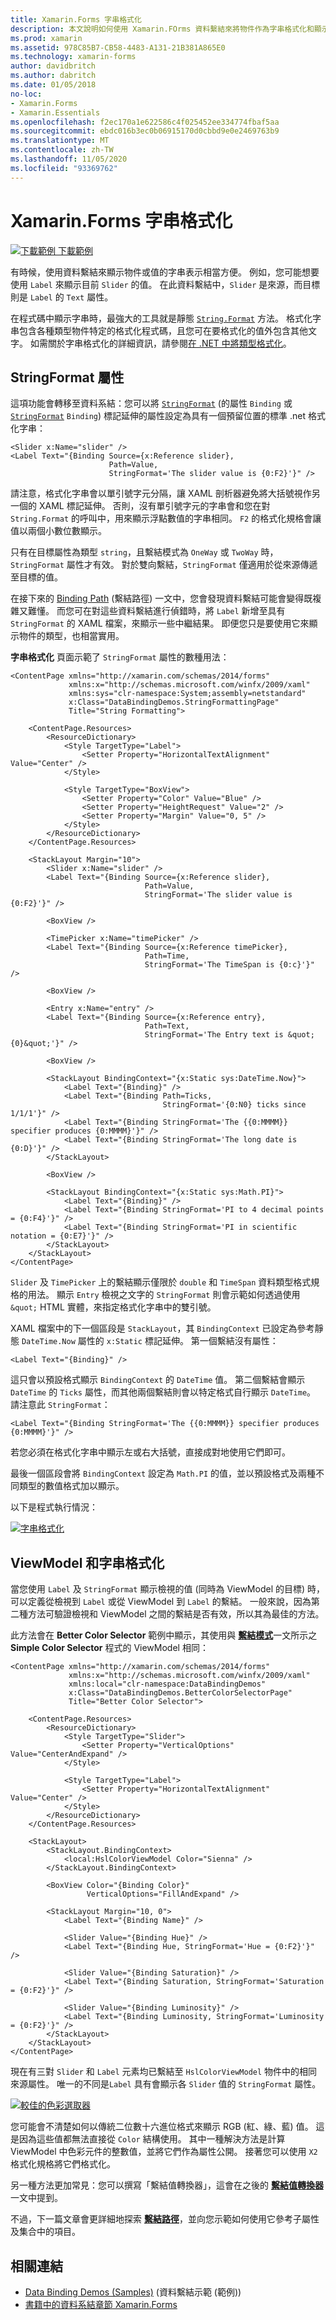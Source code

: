 ```yaml
---
title: Xamarin.Forms 字串格式化
description: 本文說明如何使用 Xamarin.FOrms 資料繫結來將物件作為字串格式化和顯示。 這可透過將 Binding 的 StringFormat 設定為具有預留位置的標準 .NET 格式化字串來達成。
ms.prod: xamarin
ms.assetid: 978C85B7-CB58-4483-A131-21B381A865E0
ms.technology: xamarin-forms
author: davidbritch
ms.author: dabritch
ms.date: 01/05/2018
no-loc:
- Xamarin.Forms
- Xamarin.Essentials
ms.openlocfilehash: f2ec170a1e622586c4f025452ee334774fbaf5aa
ms.sourcegitcommit: ebdc016b3ec0b06915170d0cbbd9e0e2469763b9
ms.translationtype: MT
ms.contentlocale: zh-TW
ms.lasthandoff: 11/05/2020
ms.locfileid: "93369762"
---
```

# <a name="no-locxamarinforms-string-formatting"></a>Xamarin.Forms 字串格式化

[![下載範例](~/media/shared/download.png) 下載範例](/samples/xamarin/xamarin-forms-samples/databindingdemos)

有時候，使用資料繫結來顯示物件或值的字串表示相當方便。 例如，您可能想要使用 `Label` 來顯示目前 `Slider` 的值。 在此資料繫結中，`Slider` 是來源，而目標則是 `Label` 的 `Text` 屬性。

在程式碼中顯示字串時，最強大的工具就是靜態 [`String.Format`](xref:System.String.Format(System.String,System.Object)) 方法。 格式化字串包含各種類型物件特定的格式化程式碼，且您可在要格式化的值外包含其他文字。 如需關於字串格式化的詳細資訊，請參閱[在 .NET 中將類型格式化](/dotnet/standard/base-types/formatting-types/)。

## <a name="the-stringformat-property"></a>StringFormat 屬性

這項功能會轉移至資料系結：您可以將 [`StringFormat`](xref:Xamarin.Forms.BindingBase.StringFormat) (的屬性 `Binding` 或 [`StringFormat`](xref:Xamarin.Forms.Xaml.BindingExtension.StringFormat) `Binding`) 標記延伸的屬性設定為具有一個預留位置的標準 .net 格式化字串：

```xaml
<Slider x:Name="slider" />
<Label Text="{Binding Source={x:Reference slider},
                      Path=Value,
                      StringFormat='The slider value is {0:F2}'}" />
```

請注意，格式化字串會以單引號字元分隔，讓 XAML 剖析器避免將大括號視作另一個的 XAML 標記延伸。 否則，沒有單引號字元的字串會和您在對 `String.Format` 的呼叫中，用來顯示浮點數值的字串相同。 `F2` 的格式化規格會讓值以兩個小數位數顯示。

只有在目標屬性為類型 `string`，且繫結模式為 `OneWay` 或 `TwoWay` 時，`StringFormat` 屬性才有效。 對於雙向繫結，`StringFormat` 僅適用於從來源傳遞至目標的值。

在接下來的 [Binding Path](binding-path.md) (繫結路徑) 一文中，您會發現資料繫結可能會變得既複雜又難懂。 而您可在對這些資料繫結進行偵錯時，將 `Label` 新增至具有 `StringFormat` 的 XAML 檔案，來顯示一些中繼結果。 即便您只是要使用它來顯示物件的類型，也相當實用。

**字串格式化** 頁面示範了 `StringFormat` 屬性的數種用法：

```xaml
<ContentPage xmlns="http://xamarin.com/schemas/2014/forms"
             xmlns:x="http://schemas.microsoft.com/winfx/2009/xaml"
             xmlns:sys="clr-namespace:System;assembly=netstandard"
             x:Class="DataBindingDemos.StringFormattingPage"
             Title="String Formatting">

    <ContentPage.Resources>
        <ResourceDictionary>
            <Style TargetType="Label">
                <Setter Property="HorizontalTextAlignment" Value="Center" />
            </Style>

            <Style TargetType="BoxView">
                <Setter Property="Color" Value="Blue" />
                <Setter Property="HeightRequest" Value="2" />
                <Setter Property="Margin" Value="0, 5" />
            </Style>
        </ResourceDictionary>
    </ContentPage.Resources>

    <StackLayout Margin="10">
        <Slider x:Name="slider" />
        <Label Text="{Binding Source={x:Reference slider},
                              Path=Value,
                              StringFormat='The slider value is {0:F2}'}" />

        <BoxView />

        <TimePicker x:Name="timePicker" />
        <Label Text="{Binding Source={x:Reference timePicker},
                              Path=Time,
                              StringFormat='The TimeSpan is {0:c}'}" />

        <BoxView />

        <Entry x:Name="entry" />
        <Label Text="{Binding Source={x:Reference entry},
                              Path=Text,
                              StringFormat='The Entry text is &quot;{0}&quot;'}" />

        <BoxView />

        <StackLayout BindingContext="{x:Static sys:DateTime.Now}">
            <Label Text="{Binding}" />
            <Label Text="{Binding Path=Ticks,
                                  StringFormat='{0:N0} ticks since 1/1/1'}" />
            <Label Text="{Binding StringFormat='The {{0:MMMM}} specifier produces {0:MMMM}'}" />
            <Label Text="{Binding StringFormat='The long date is {0:D}'}" />
        </StackLayout>

        <BoxView />

        <StackLayout BindingContext="{x:Static sys:Math.PI}">
            <Label Text="{Binding}" />
            <Label Text="{Binding StringFormat='PI to 4 decimal points = {0:F4}'}" />
            <Label Text="{Binding StringFormat='PI in scientific notation = {0:E7}'}" />
        </StackLayout>
    </StackLayout>
</ContentPage>
```

`Slider` 及 `TimePicker` 上的繫結顯示僅限於 `double` 和 `TimeSpan` 資料類型格式規格的用法。 顯示 `Entry` 檢視之文字的 `StringFormat` 則會示範如何透過使用 `&quot;` HTML 實體，來指定格式化字串中的雙引號。

XAML 檔案中的下一個區段是 `StackLayout`，其 `BindingContext` 已設定為參考靜態 `DateTime.Now` 屬性的 `x:Static` 標記延伸。 第一個繫結沒有屬性：

```xaml
<Label Text="{Binding}" />
```

這只會以預設格式顯示 `BindingContext` 的 `DateTime` 值。 第二個繫結會顯示 `DateTime` 的 `Ticks` 屬性，而其他兩個繫結則會以特定格式自行顯示 `DateTime`。 請注意此 `StringFormat`：

```xaml
<Label Text="{Binding StringFormat='The {{0:MMMM}} specifier produces {0:MMMM}'}" />
```

若您必須在格式化字串中顯示左或右大括號，直接成對地使用它們即可。

最後一個區段會將 `BindingContext` 設定為 `Math.PI` 的值，並以預設格式及兩種不同類型的數值格式加以顯示。

以下是程式執行情況：

[![字串格式化](string-formatting-images/stringformatting-small.png "字串格式化")](string-formatting-images/stringformatting-large.png#lightbox "字串格式化")

## <a name="viewmodels-and-string-formatting"></a>ViewModel 和字串格式化

當您使用 `Label` 及 `StringFormat` 顯示檢視的值 (同時為 ViewModel 的目標) 時，可以定義從檢視到 `Label` 或從 ViewModel 到 `Label` 的繫結。 一般來說，因為第二種方法可驗證檢視和 ViewModel 之間的繫結是否有效，所以其為最佳的方法。

此方法會在 **Better Color Selector** 範例中顯示，其使用與 [**繫結模式**](binding-mode.md)一文所示之 **Simple Color Selector** 程式的 ViewModel 相同：

```xaml
<ContentPage xmlns="http://xamarin.com/schemas/2014/forms"
             xmlns:x="http://schemas.microsoft.com/winfx/2009/xaml"
             xmlns:local="clr-namespace:DataBindingDemos"
             x:Class="DataBindingDemos.BetterColorSelectorPage"
             Title="Better Color Selector">

    <ContentPage.Resources>
        <ResourceDictionary>
            <Style TargetType="Slider">
                <Setter Property="VerticalOptions" Value="CenterAndExpand" />
            </Style>

            <Style TargetType="Label">
                <Setter Property="HorizontalTextAlignment" Value="Center" />
            </Style>
        </ResourceDictionary>
    </ContentPage.Resources>

    <StackLayout>
        <StackLayout.BindingContext>
            <local:HslColorViewModel Color="Sienna" />
        </StackLayout.BindingContext>

        <BoxView Color="{Binding Color}"
                 VerticalOptions="FillAndExpand" />

        <StackLayout Margin="10, 0">
            <Label Text="{Binding Name}" />

            <Slider Value="{Binding Hue}" />
            <Label Text="{Binding Hue, StringFormat='Hue = {0:F2}'}" />

            <Slider Value="{Binding Saturation}" />
            <Label Text="{Binding Saturation, StringFormat='Saturation = {0:F2}'}" />

            <Slider Value="{Binding Luminosity}" />
            <Label Text="{Binding Luminosity, StringFormat='Luminosity = {0:F2}'}" />
        </StackLayout>
    </StackLayout>
</ContentPage>    
```

現在有三對 `Slider` 和 `Label` 元素均已繫結至 `HslColorViewModel` 物件中的相同來源屬性。 唯一的不同是`Label` 具有會顯示各 `Slider` 值的 `StringFormat` 屬性。

[![較佳的色彩選取器](string-formatting-images/bettercolorselector-small.png "較佳的色彩選取器")](string-formatting-images/bettercolorselector-large.png#lightbox "較佳的色彩選取器")

您可能會不清楚如何以傳統二位數十六進位格式來顯示 RGB (紅、綠、藍) 值。 這是因為這些值都無法直接從 `Color` 結構使用。 其中一種解決方法是計算 ViewModel 中色彩元件的整數值，並將它們作為屬性公開。 接著您可以使用 `X2` 格式化規格將它們格式化。

另一種方法更加常見：您可以撰寫「繫結值轉換器」，這會在之後的 [**繫結值轉換器**](converters.md)一文中提到。

不過，下一篇文章會更詳細地探索 [**繫結路徑**](binding-path.md)，並向您示範如何使用它參考子屬性及集合中的項目。

## <a name="related-links"></a>相關連結

- [Data Binding Demos (Samples)](/samples/xamarin/xamarin-forms-samples/databindingdemos) (資料繫結示範 (範例))
- [書籍中的資料系結章節 Xamarin.Forms](~/xamarin-forms/creating-mobile-apps-xamarin-forms/summaries/chapter16.md)